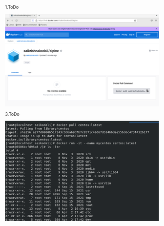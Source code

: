 1.ToDo

![Screenshot 2023-04-01 221932.png](/.attachments/Screenshot%202023-04-01%20221932-09f0f1ca-d2d7-44c6-a235-39bb103795f5.png)

3.ToDo

![Screenshot 2023-04-02 134749.png](/.attachments/Screenshot%202023-04-02%20134749-a42e7834-67dd-44a1-9e48-faf6ec5daf4f.png)